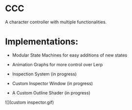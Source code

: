 # CCC
A character controller with multiple functionalities.

# Implementations: 

* Modular State Machines for easy additions of new states
 
* Animation Graphs for more control over Lerp

* Inspection System (in progress)

* Custom Inspector Window (in progress)

* A Custom Outline Shader (in progress)

![](custom inspector.gif)
